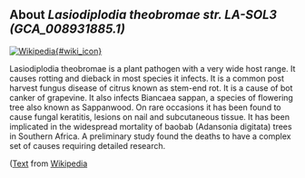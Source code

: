 
About *Lasiodiplodia theobromae str. LA-SOL3 (GCA\_008931885.1)* 
--------------------------------------------------------------

[![Wikipedia](/img/wikipedia_logo_v2_en.png){#wiki_icon}](http://en.wikipedia.org/wiki/Lasiodiplodia_theobromae)

Lasiodiplodia theobromae is a plant pathogen with a very wide host range. It
causes rotting and dieback in most species it infects. It is a common post
harvest fungus disease of citrus known as stem-end rot. It is a cause of bot
canker of grapevine. It also infects Biancaea sappan, a species of flowering
tree also known as Sappanwood.
On rare occasions it has been found to cause fungal keratitis, lesions on nail
and subcutaneous tissue.
It has been implicated in the widespread mortality of baobab (Adansonia
digitata) trees in Southern Africa. A preliminary study found the deaths to have
a complex set of causes requiring detailed research.

([Text](http://en.wikipedia.org/wiki/Lasiodiplodia_theobromae) from [Wikipedia](http://en.wikipedia.org/) 

